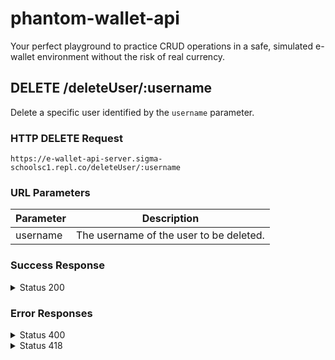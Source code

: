 # phantom-wallet-api
Your perfect playground to practice CRUD operations in a safe, simulated e-wallet environment without the risk of real currency.

## DELETE /deleteUser/:username

Delete a specific user identified by the `username` parameter.

### HTTP DELETE Request
```
https://e-wallet-api-server.sigma-schoolsc1.repl.co/deleteUser/:username
```

### URL Parameters

Parameter | Description
--------- | -----------
username  | The username of the user to be deleted.

### Success Response

<details>
<summary>Status 200</summary>

Response content:

```json
{
  "message": "User deleted successfully."
}
```
</details>
  
### Error Responses
<details>
<summary>Status 400</summary>
Response content:
  
```json
{
  "message": "Invalid username."
}
```
</details>
  
<details>
<summary>Status 418</summary>
Response content:
  
```json
{
  "message": "Username not found."
}
```
</details>
